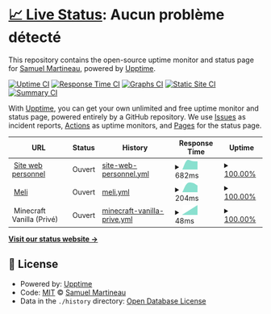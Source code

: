 # [📈 Live Status](https://statut.smartineau.me): <!--live status--> **Aucun problème détecté**

This repository contains the open-source uptime monitor and status page for [Samuel Martineau](https://statut.smartineau.me), powered by [Upptime](https://github.com/upptime/upptime).

[![Uptime CI](https://github.com/Samuel-Martineau/Smartineau.me-Statut/workflows/Uptime%20CI/badge.svg)](https://github.com/Samuel-Martineau/Smartineau.me-Statut/actions?query=workflow%3A%22Uptime+CI%22)
[![Response Time CI](https://github.com/Samuel-Martineau/Smartineau.me-Statut/workflows/Response%20Time%20CI/badge.svg)](https://github.com/Samuel-Martineau/Smartineau.me-Statut/actions?query=workflow%3A%22Response+Time+CI%22)
[![Graphs CI](https://github.com/Samuel-Martineau/Smartineau.me-Statut/workflows/Graphs%20CI/badge.svg)](https://github.com/Samuel-Martineau/Smartineau.me-Statut/actions?query=workflow%3A%22Graphs+CI%22)
[![Static Site CI](https://github.com/Samuel-Martineau/Smartineau.me-Statut/workflows/Static%20Site%20CI/badge.svg)](https://github.com/Samuel-Martineau/Smartineau.me-Statut/actions?query=workflow%3A%22Static+Site+CI%22)
[![Summary CI](https://github.com/Samuel-Martineau/Smartineau.me-Statut/workflows/Summary%20CI/badge.svg)](https://github.com/Samuel-Martineau/Smartineau.me-Statut/actions?query=workflow%3A%22Summary+CI%22)

With [Upptime](https://upptime.js.org), you can get your own unlimited and free uptime monitor and status page, powered entirely by a GitHub repository. We use [Issues](https://github.com/Samuel-Martineau/Smartineau.me-Statut/issues) as incident reports, [Actions](https://github.com/Samuel-Martineau/Smartineau.me-Statut/actions) as uptime monitors, and [Pages](https://statut.smartineau.me) for the status page.

<!--start: status pages-->
<!-- This summary is generated by Upptime (https://github.com/upptime/upptime) -->
<!-- Do not edit this manually, your changes will be overwritten -->
<!-- prettier-ignore -->
| URL | Status | History | Response Time | Uptime |
| --- | ------ | ------- | ------------- | ------ |
| <img alt="" src="https://smartineau.me/favicon.png" height="13"> [Site web personnel](https://smartineau.me) | Ouvert | [site-web-personnel.yml](https://github.com/Samuel-Martineau/Smartineau.me-Statut/commits/HEAD/history/site-web-personnel.yml) | <details><summary><img alt="Response time graph" src="./graphs/site-web-personnel/response-time-week.png" height="20"> 682ms</summary><br><a href="https://statut.smartineau.me/history/site-web-personnel"><img alt="Response time 682" src="https://img.shields.io/endpoint?url=https%3A%2F%2Fraw.githubusercontent.com%2FSamuel-Martineau%2FSmartineau.me-Statut%2FHEAD%2Fapi%2Fsite-web-personnel%2Fresponse-time.json"></a><br><a href="https://statut.smartineau.me/history/site-web-personnel"><img alt="24-hour response time 682" src="https://img.shields.io/endpoint?url=https%3A%2F%2Fraw.githubusercontent.com%2FSamuel-Martineau%2FSmartineau.me-Statut%2FHEAD%2Fapi%2Fsite-web-personnel%2Fresponse-time-day.json"></a><br><a href="https://statut.smartineau.me/history/site-web-personnel"><img alt="7-day response time 682" src="https://img.shields.io/endpoint?url=https%3A%2F%2Fraw.githubusercontent.com%2FSamuel-Martineau%2FSmartineau.me-Statut%2FHEAD%2Fapi%2Fsite-web-personnel%2Fresponse-time-week.json"></a><br><a href="https://statut.smartineau.me/history/site-web-personnel"><img alt="30-day response time 682" src="https://img.shields.io/endpoint?url=https%3A%2F%2Fraw.githubusercontent.com%2FSamuel-Martineau%2FSmartineau.me-Statut%2FHEAD%2Fapi%2Fsite-web-personnel%2Fresponse-time-month.json"></a><br><a href="https://statut.smartineau.me/history/site-web-personnel"><img alt="1-year response time 682" src="https://img.shields.io/endpoint?url=https%3A%2F%2Fraw.githubusercontent.com%2FSamuel-Martineau%2FSmartineau.me-Statut%2FHEAD%2Fapi%2Fsite-web-personnel%2Fresponse-time-year.json"></a></details> | <details><summary><a href="https://statut.smartineau.me/history/site-web-personnel">100.00%</a></summary><a href="https://statut.smartineau.me/history/site-web-personnel"><img alt="All-time uptime 100.00%" src="https://img.shields.io/endpoint?url=https%3A%2F%2Fraw.githubusercontent.com%2FSamuel-Martineau%2FSmartineau.me-Statut%2FHEAD%2Fapi%2Fsite-web-personnel%2Fuptime.json"></a><br><a href="https://statut.smartineau.me/history/site-web-personnel"><img alt="24-hour uptime 100.00%" src="https://img.shields.io/endpoint?url=https%3A%2F%2Fraw.githubusercontent.com%2FSamuel-Martineau%2FSmartineau.me-Statut%2FHEAD%2Fapi%2Fsite-web-personnel%2Fuptime-day.json"></a><br><a href="https://statut.smartineau.me/history/site-web-personnel"><img alt="7-day uptime 100.00%" src="https://img.shields.io/endpoint?url=https%3A%2F%2Fraw.githubusercontent.com%2FSamuel-Martineau%2FSmartineau.me-Statut%2FHEAD%2Fapi%2Fsite-web-personnel%2Fuptime-week.json"></a><br><a href="https://statut.smartineau.me/history/site-web-personnel"><img alt="30-day uptime 100.00%" src="https://img.shields.io/endpoint?url=https%3A%2F%2Fraw.githubusercontent.com%2FSamuel-Martineau%2FSmartineau.me-Statut%2FHEAD%2Fapi%2Fsite-web-personnel%2Fuptime-month.json"></a><br><a href="https://statut.smartineau.me/history/site-web-personnel"><img alt="1-year uptime 100.00%" src="https://img.shields.io/endpoint?url=https%3A%2F%2Fraw.githubusercontent.com%2FSamuel-Martineau%2FSmartineau.me-Statut%2FHEAD%2Fapi%2Fsite-web-personnel%2Fuptime-year.json"></a></details>
| <img alt="" src="https://favicons.githubusercontent.com/meli.smartineau.me" height="13"> [Meli](https://meli.smartineau.me) | Ouvert | [meli.yml](https://github.com/Samuel-Martineau/Smartineau.me-Statut/commits/HEAD/history/meli.yml) | <details><summary><img alt="Response time graph" src="./graphs/meli/response-time-week.png" height="20"> 204ms</summary><br><a href="https://statut.smartineau.me/history/meli"><img alt="Response time 204" src="https://img.shields.io/endpoint?url=https%3A%2F%2Fraw.githubusercontent.com%2FSamuel-Martineau%2FSmartineau.me-Statut%2FHEAD%2Fapi%2Fmeli%2Fresponse-time.json"></a><br><a href="https://statut.smartineau.me/history/meli"><img alt="24-hour response time 204" src="https://img.shields.io/endpoint?url=https%3A%2F%2Fraw.githubusercontent.com%2FSamuel-Martineau%2FSmartineau.me-Statut%2FHEAD%2Fapi%2Fmeli%2Fresponse-time-day.json"></a><br><a href="https://statut.smartineau.me/history/meli"><img alt="7-day response time 204" src="https://img.shields.io/endpoint?url=https%3A%2F%2Fraw.githubusercontent.com%2FSamuel-Martineau%2FSmartineau.me-Statut%2FHEAD%2Fapi%2Fmeli%2Fresponse-time-week.json"></a><br><a href="https://statut.smartineau.me/history/meli"><img alt="30-day response time 204" src="https://img.shields.io/endpoint?url=https%3A%2F%2Fraw.githubusercontent.com%2FSamuel-Martineau%2FSmartineau.me-Statut%2FHEAD%2Fapi%2Fmeli%2Fresponse-time-month.json"></a><br><a href="https://statut.smartineau.me/history/meli"><img alt="1-year response time 204" src="https://img.shields.io/endpoint?url=https%3A%2F%2Fraw.githubusercontent.com%2FSamuel-Martineau%2FSmartineau.me-Statut%2FHEAD%2Fapi%2Fmeli%2Fresponse-time-year.json"></a></details> | <details><summary><a href="https://statut.smartineau.me/history/meli">100.00%</a></summary><a href="https://statut.smartineau.me/history/meli"><img alt="All-time uptime 100.00%" src="https://img.shields.io/endpoint?url=https%3A%2F%2Fraw.githubusercontent.com%2FSamuel-Martineau%2FSmartineau.me-Statut%2FHEAD%2Fapi%2Fmeli%2Fuptime.json"></a><br><a href="https://statut.smartineau.me/history/meli"><img alt="24-hour uptime 100.00%" src="https://img.shields.io/endpoint?url=https%3A%2F%2Fraw.githubusercontent.com%2FSamuel-Martineau%2FSmartineau.me-Statut%2FHEAD%2Fapi%2Fmeli%2Fuptime-day.json"></a><br><a href="https://statut.smartineau.me/history/meli"><img alt="7-day uptime 100.00%" src="https://img.shields.io/endpoint?url=https%3A%2F%2Fraw.githubusercontent.com%2FSamuel-Martineau%2FSmartineau.me-Statut%2FHEAD%2Fapi%2Fmeli%2Fuptime-week.json"></a><br><a href="https://statut.smartineau.me/history/meli"><img alt="30-day uptime 100.00%" src="https://img.shields.io/endpoint?url=https%3A%2F%2Fraw.githubusercontent.com%2FSamuel-Martineau%2FSmartineau.me-Statut%2FHEAD%2Fapi%2Fmeli%2Fuptime-month.json"></a><br><a href="https://statut.smartineau.me/history/meli"><img alt="1-year uptime 100.00%" src="https://img.shields.io/endpoint?url=https%3A%2F%2Fraw.githubusercontent.com%2FSamuel-Martineau%2FSmartineau.me-Statut%2FHEAD%2Fapi%2Fmeli%2Fuptime-year.json"></a></details>
| <img alt="" src="https://favicons.githubusercontent.com/null" height="13"> Minecraft Vanilla (Privé) | Ouvert | [minecraft-vanilla-prive.yml](https://github.com/Samuel-Martineau/Smartineau.me-Statut/commits/HEAD/history/minecraft-vanilla-prive.yml) | <details><summary><img alt="Response time graph" src="./graphs/minecraft-vanilla-prive/response-time-week.png" height="20"> 48ms</summary><br><a href="https://statut.smartineau.me/history/minecraft-vanilla-prive"><img alt="Response time 48" src="https://img.shields.io/endpoint?url=https%3A%2F%2Fraw.githubusercontent.com%2FSamuel-Martineau%2FSmartineau.me-Statut%2FHEAD%2Fapi%2Fminecraft-vanilla-prive%2Fresponse-time.json"></a><br><a href="https://statut.smartineau.me/history/minecraft-vanilla-prive"><img alt="24-hour response time 48" src="https://img.shields.io/endpoint?url=https%3A%2F%2Fraw.githubusercontent.com%2FSamuel-Martineau%2FSmartineau.me-Statut%2FHEAD%2Fapi%2Fminecraft-vanilla-prive%2Fresponse-time-day.json"></a><br><a href="https://statut.smartineau.me/history/minecraft-vanilla-prive"><img alt="7-day response time 48" src="https://img.shields.io/endpoint?url=https%3A%2F%2Fraw.githubusercontent.com%2FSamuel-Martineau%2FSmartineau.me-Statut%2FHEAD%2Fapi%2Fminecraft-vanilla-prive%2Fresponse-time-week.json"></a><br><a href="https://statut.smartineau.me/history/minecraft-vanilla-prive"><img alt="30-day response time 48" src="https://img.shields.io/endpoint?url=https%3A%2F%2Fraw.githubusercontent.com%2FSamuel-Martineau%2FSmartineau.me-Statut%2FHEAD%2Fapi%2Fminecraft-vanilla-prive%2Fresponse-time-month.json"></a><br><a href="https://statut.smartineau.me/history/minecraft-vanilla-prive"><img alt="1-year response time 48" src="https://img.shields.io/endpoint?url=https%3A%2F%2Fraw.githubusercontent.com%2FSamuel-Martineau%2FSmartineau.me-Statut%2FHEAD%2Fapi%2Fminecraft-vanilla-prive%2Fresponse-time-year.json"></a></details> | <details><summary><a href="https://statut.smartineau.me/history/minecraft-vanilla-prive">100.00%</a></summary><a href="https://statut.smartineau.me/history/minecraft-vanilla-prive"><img alt="All-time uptime 100.00%" src="https://img.shields.io/endpoint?url=https%3A%2F%2Fraw.githubusercontent.com%2FSamuel-Martineau%2FSmartineau.me-Statut%2FHEAD%2Fapi%2Fminecraft-vanilla-prive%2Fuptime.json"></a><br><a href="https://statut.smartineau.me/history/minecraft-vanilla-prive"><img alt="24-hour uptime 100.00%" src="https://img.shields.io/endpoint?url=https%3A%2F%2Fraw.githubusercontent.com%2FSamuel-Martineau%2FSmartineau.me-Statut%2FHEAD%2Fapi%2Fminecraft-vanilla-prive%2Fuptime-day.json"></a><br><a href="https://statut.smartineau.me/history/minecraft-vanilla-prive"><img alt="7-day uptime 100.00%" src="https://img.shields.io/endpoint?url=https%3A%2F%2Fraw.githubusercontent.com%2FSamuel-Martineau%2FSmartineau.me-Statut%2FHEAD%2Fapi%2Fminecraft-vanilla-prive%2Fuptime-week.json"></a><br><a href="https://statut.smartineau.me/history/minecraft-vanilla-prive"><img alt="30-day uptime 100.00%" src="https://img.shields.io/endpoint?url=https%3A%2F%2Fraw.githubusercontent.com%2FSamuel-Martineau%2FSmartineau.me-Statut%2FHEAD%2Fapi%2Fminecraft-vanilla-prive%2Fuptime-month.json"></a><br><a href="https://statut.smartineau.me/history/minecraft-vanilla-prive"><img alt="1-year uptime 100.00%" src="https://img.shields.io/endpoint?url=https%3A%2F%2Fraw.githubusercontent.com%2FSamuel-Martineau%2FSmartineau.me-Statut%2FHEAD%2Fapi%2Fminecraft-vanilla-prive%2Fuptime-year.json"></a></details>

<!--end: status pages-->

[**Visit our status website →**](https://statut.smartineau.me)

## 📄 License

- Powered by: [Upptime](https://github.com/upptime/upptime)
- Code: [MIT](./LICENSE) © [Samuel Martineau](https://statut.smartineau.me)
- Data in the `./history` directory: [Open Database License](https://opendatacommons.org/licenses/odbl/1-0/)
